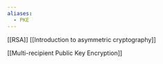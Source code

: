 ```yaml
---
aliases:
  - PKE
---
```

[[RSA]]
[[Introduction to asymmetric cryptography]]

[[Multi-recipient Public Key Encryption]]